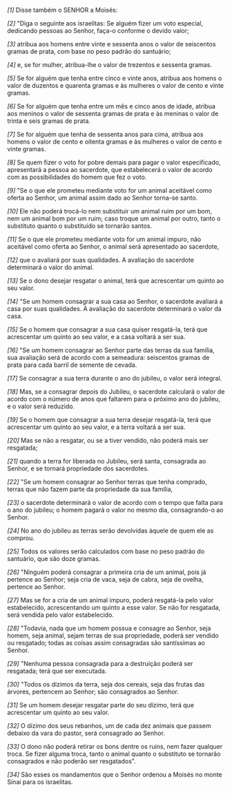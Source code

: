 *[1]* Disse também o SENHOR a Moisés:

*[2]* "Diga o seguinte aos israelitas: Se alguém fizer um voto especial, dedicando pessoas ao Senhor, faça-o conforme o devido valor;

*[3]* atribua aos homens entre vinte e sessenta anos o valor de seiscentos gramas de prata, com base no peso padrão do santuário;

*[4]* e, se for mulher, atribua-lhe o valor de trezentos e sessenta gramas.

*[5]* Se for alguém que tenha entre cinco e vinte anos, atribua aos homens o valor de duzentos e quarenta gramas e às mulheres o valor de cento e vinte gramas.

*[6]* Se for alguém que tenha entre um mês e cinco anos de idade, atribua aos meninos o valor de sessenta gramas de prata e às meninas o valor de trinta e seis gramas de prata.

*[7]* Se for alguém que tenha de sessenta anos para cima, atribua aos homens o valor de cento e oitenta gramas e às mulheres o valor de cento e vinte gramas.

*[8]* Se quem fizer o voto for pobre demais para pagar o valor especificado, apresentará a pessoa ao sacerdote, que estabelecerá o valor de acordo com as possibilidades do homem que fez o voto.

*[9]* "Se o que ele prometeu mediante voto for um animal aceitável como oferta ao Senhor, um animal assim dado ao Senhor torna-se santo.

*[10]* Ele não poderá trocá-lo nem substituir um animal ruim por um bom, nem um animal bom por um ruim; caso troque um animal por outro, tanto o substituto quanto o substituído se tornarão santos.

*[11]* Se o que ele prometeu mediante voto for um animal impuro, não aceitável como oferta ao Senhor, o animal será apresentado ao sacerdote,

*[12]* que o avaliará por suas qualidades. A avaliação do sacerdote determinará o valor do animal.

*[13]* Se o dono desejar resgatar o animal, terá que acrescentar um quinto ao seu valor.

*[14]* "Se um homem consagrar a sua casa ao Senhor, o sacerdote avaliará a casa por suas qualidades. A avaliação do sacerdote determinará o valor da casa.

*[15]* Se o homem que consagrar a sua casa quiser resgatá-la, terá que acrescentar um quinto ao seu valor, e a casa voltará a ser sua.

*[16]* "Se um homem consagrar ao Senhor parte das terras da sua família, sua avaliação será de acordo com a semeadura: seiscentos gramas de prata para cada barril de semente de cevada.

*[17]* Se consagrar a sua terra durante o ano do jubileu, o valor será integral.

*[18]* Mas, se a consagrar depois do Jubileu, o sacerdote calculará o valor de acordo com o número de anos que faltarem para o próximo ano do jubileu, e o valor será reduzido.

*[19]* Se o homem que consagrar a sua terra desejar resgatá-la, terá que acrescentar um quinto ao seu valor, e a terra voltará a ser sua.

*[20]* Mas se não a resgatar, ou se a tiver vendido, não poderá mais ser resgatada;

*[21]* quando a terra for liberada no Jubileu, será santa, consagrada ao Senhor, e se tornará propriedade dos sacerdotes.

*[22]* "Se um homem consagrar ao Senhor terras que tenha comprado, terras que não fazem parte da propriedade da sua família,

*[23]* o sacerdote determinará o valor de acordo com o tempo que falta para o ano do jubileu; o homem pagará o valor no mesmo dia, consagrando-o ao Senhor.

*[24]* No ano do jubileu as terras serão devolvidas àquele de quem ele as comprou.

*[25]* Todos os valores serão calculados com base no peso padrão do santuário, que são doze gramas.

*[26]* "Ninguém poderá consagrar a primeira cria de um animal, pois já pertence ao Senhor; seja cria de vaca, seja de cabra, seja de ovelha, pertence ao Senhor.

*[27]* Mas se for a cria de um animal impuro, poderá resgatá-la pelo valor estabelecido, acrescentando um quinto a esse valor. Se não for resgatada, será vendida pelo valor estabelecido.

*[28]* "Todavia, nada que um homem possua e consagre ao Senhor, seja homem, seja animal, sejam terras de sua propriedade, poderá ser vendido ou resgatado; todas as coisas assim consagradas são santíssimas ao Senhor.

*[29]* "Nenhuma pessoa consagrada para a destruição poderá ser resgatada; terá que ser executada.

*[30]* "Todos os dízimos da terra, seja dos cereais, seja das frutas das árvores, pertencem ao Senhor; são consagrados ao Senhor.

*[31]* Se um homem desejar resgatar parte do seu dízimo, terá que acrescentar um quinto ao seu valor.

*[32]* O dízimo dos seus rebanhos, um de cada dez animais que passem debaixo da vara do pastor, será consagrado ao Senhor.

*[33]* O dono não poderá retirar os bons dentre os ruins, nem fazer qualquer troca. Se fizer alguma troca, tanto o animal quanto o substituto se tornarão consagrados e não poderão ser resgatados".

*[34]* São esses os mandamentos que o Senhor ordenou a Moisés no monte Sinai para os israelitas.

